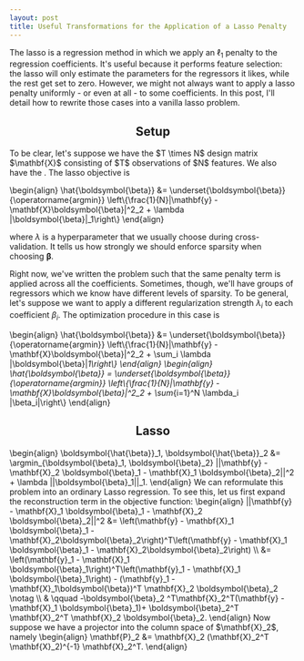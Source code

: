 ```yaml
---
layout: post
title: Useful Transformations for the Application of a Lasso Penalty
---
```


The lasso is a regression method in which we apply an $\ell_1$ penalty to the regression coefficients. It's useful because it performs feature selection: the lasso will only estimate the parameters for the regressors it likes, while the rest get set to zero. However, we might not always want to apply a lasso penalty uniformly - or even at all - to some coefficients. In this post, I'll detail how to rewrite those cases into a vanilla lasso problem. 

<h2 align="center">Setup</h2>
To be clear, let's suppose we have the $T \times N$ design matrix $\mathbf{X}$ consisting of $T$ observations of $N$ features. We also have the . The lasso objective is 

\begin{align}
\hat{\boldsymbol{\beta}} &= \underset{\boldsymbol{\beta}}{\operatorname{argmin}} \left\\{\frac{1}{N}|\mathbf{y} - \mathbf{X}\boldsymbol{\beta}|^2_2 + \lambda |\boldsymbol{\beta}|_1\right\\}
\end{align}

where $\lambda$ is a hyperparameter that we usually choose during cross-validation. It tells us how strongly we should enforce sparsity when choosing $\boldsymbol{\beta}$. 

Right now, we've written the problem such that the same penalty term is applied across all the coefficients. Sometimes, though, we'll have groups of regressors which we know have different levels of sparsity. To be general, let's suppose we want to apply a different regularization strength $\lambda_i$ to each coefficient $\beta_i$. The optimization procedure in this case is 


\begin{align}
\hat{\boldsymbol{\beta}} &= \underset{\boldsymbol{\beta}}{\operatorname{argmin}} \left\\{\frac{1}{N}|\mathbf{y} - \mathbf{X}\boldsymbol{\beta}|^2_2 + \sum_i \lambda |\boldsymbol{\beta}|_1\right\\}
\end{align}
\begin{align}
\hat{\boldsymbol{\beta}} = \underset{\boldsymbol{\beta}}{\operatorname{argmin}} \left\\{\frac{1}{N}|\mathbf{y} - \mathbf{X}\boldsymbol{\beta}|^2_2 + \sum_{i=1}^N \lambda_i |\beta_i|\right\\}
\end{align}

<h2 align="center">Lasso</h2>
\begin{align}
		\boldsymbol{\hat{\beta}}_1, \boldsymbol{\hat{\beta}}_2 &= \argmin_{\boldsymbol{\beta}_1, \boldsymbol{\beta}_2} ||\mathbf{y} - \mathbf{X}_2 \boldsymbol{\beta}_1 - \mathbf{X}_1 \boldsymbol{\beta}_2||^2 + \lambda ||\boldsymbol{\beta}_1||_1.
\end{align}
We can reformulate this problem into an ordinary Lasso regression. To see this, let us first expand the reconstruction term in the objective function:
\begin{align}
	||\mathbf{y} - \mathbf{X}_1 \boldsymbol{\beta}_1 - \mathbf{X}_2 \boldsymbol{\beta}_2||^2 &= \left(\mathbf{y} - \mathbf{X}_1 \boldsymbol{\beta}_1 - \mathbf{X}_2\boldsymbol{\beta}_2\right)^T\left(\mathbf{y} - \mathbf{X}_1 \boldsymbol{\beta}_1 - \mathbf{X}_2\boldsymbol{\beta}_2\right) \\
	&= \left(\mathbf{y}_1 - \mathbf{X}_1 \boldsymbol{\beta}_1\right)^T\left(\mathbf{y}_1 - \mathbf{X}_1 \boldsymbol{\beta}_1\right) - (\mathbf{y}_1 - \mathbf{X}_1\boldsymbol{\beta})^T \mathbf{X}_2 \boldsymbol{\beta}_2 \notag \\
	& \qquad  -\boldsymbol{\beta}_2 ^T\mathbf{X}_2^T(\mathbf{y} - \mathbf{X}_1 \boldsymbol{\beta}_1)+ \boldsymbol{\beta}_2^T \mathbf{X}_2^T \mathbf{X}_2 \boldsymbol{\beta}_2.
\end{align}
Now suppose we have a projector into the column space of $\mathbf{X}_2$, namely 
\begin{align}
	\mathbf{P}_2 &= \mathbf{X}_2 (\mathbf{X}_2^T \mathbf{X}_2)^{-1} \mathbf{X}_2^T.
\end{align}
